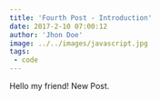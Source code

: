 ```yaml
---
title: 'Fourth Post - Introduction'
date: 2017-2-10 07:00:12
author: 'Jhon Doe'
image: ../../images/javascript.jpg
tags: 
 - code
---
```


Hello my friend! New Post.